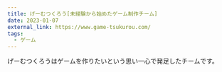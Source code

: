 ```yaml
---
title: げーむつくろう[未経験から始めたゲーム制作チーム]
date: 2023-01-07
external_link: https://www.game-tsukurou.com/
tags:
  - ゲーム
---
```


げーむつくろうはゲームを作りたいという思い一心で発足したチームです。

<!--more-->
